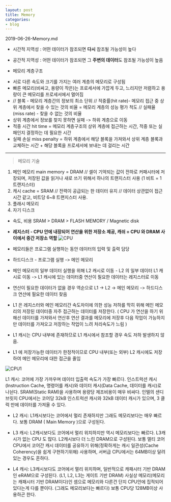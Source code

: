 ```yaml
---
layout: post
title: Memory
categories:
- blog
---
```

2019-06-26-Memory.md


* 시간적 지역성 : 어떤 데이터가 참조되면 **다시** 참조될 가능성이 높다
* 공간적 지역성 : 어떤 데이터가 참조되면 그 **주변의 데이터**도 참조될 가능성이 높음


* 메모리 계층구조
- 서로 다른 속도와 크기를 가지는 여러 계층의 메모리로 구성됨
- 빠른 메모리(비싸고, 용량이 작은)는 프로세서에 가깝게 두고, 느리지만 저렴하고 용량이 큰 메모리를 프로세서에서 멀어짐
- // 블록 - 메모리 계층간의 정보의 최소 단위 // 적중률(hit rate)- 메모리 접근 중 상위 계층에서 찾을 수 있는 것의 비율 = 메모리 계층의 성능 평가 척도 // 실패율(miss rate) - 찾을 수 없는 것의 비율
- 상위 계층에서 정보를 찾지 못하면 실패 -> 하위 계층으로 이동 
- 적중 시간 hit time = 메모리 계층구조의 상위 계층에 접근하는 시간, 적중 또는 실패인지 결정하는 데 필요한 시간
- 실패 손실 miss penalty = 하위 계층에서 해당 블록을 가져와서 상위 계층 블록과 교체하는 시간 + 해당 블록을 프로세서에 보내는 데 걸리는 시간 


- - -
> 메모리 기술
1. 메인 메모리 main memory = DRAM // 셀이 기억되는 값이 전하로 커패시터에 저장되며, 저장된 값을 읽거나 새로 쓰기 위해서 하나의 트랜지스터 사용
(1 비트 = 1 트랜지스터)
2. 캐시 cache = SRAM // 전력이 공급되는 한 데이터 유지 // 데이터 상관없이 접근 시간 같고, 비트당 6~8 트랜지스터 사용. 
3. 플래시 메모리
4. 자기 디스크 
* 속도, 비용   SRAM > DRAM > FLASH MEMORY / Magnetic disk


* **레지스터 - CPU 안에 내장되어 연산을 위한 저장소 제공, 캐쉬 = CPU 와 DRAM 사이에서 중간 저장소 역할**
![CPU](https://user-images.githubusercontent.com/47915302/60147821-ccd2b780-9809-11e9-8b3c-e0cc913a7972.jpg)

* 메모리들은 프로그램 실행하는 동안 데이터의 입력 및 출력 담당
* 하드디스크 - 프로그램 실행 -> 메인 메모리
* 메인 메모리의 일부 데이터 실행을 위해 L2 캐시로 이동 - L2 의 일부 데이터 L1 캐시로 이동 -> L1 캐시에 있는 데이터중 연산이 필요한 데이터는 레지스터로 이동 
* 연산이 필요한 데이터가 없을 경우 역순으로 L1 -> L2 -> 메인 메모리 -> 하드디스크 연산에 필요한 데이터 찾음

* L1 은 레지스터와 메인 메모리간 속도차이에 의한 성능 저하를 막히 위해 메인 메모리의 저장된 데이터중 자주 접근하는 데이터를 저장한다. ( CPU 가 연산을 하기 위해선 데이터를 가져와서 연산후 연산 결과를 메모리에 저장후 다음 작업이 가능하지만 데이터를 가져오고 저장하는 작업이 느려 처리속도가 느림 )

* L1 캐시는 CPU 내부에 존재하므로 L1 캐시에서 참조할 경우 속도 저하 발생하지 않음. 
* L1 에 저장가능한 데이터가 한정적이므로 CPU 내부(또는 외부) L2 캐시에도 저장하여 메인 메모리에 대한 접근을 줄임 

![CPU1](https://user-images.githubusercontent.com/47915302/60148249-49b26100-980b-11e9-858c-d2d5a9836bc7.jpg)




 L1 캐시: 코어에 가장 가까우며 데이터 입출력 속도가 가장 빠르다. 인스트럭션 캐시(Instruction Cache, 명령어를 캐시)와 데이터 캐시(Data Cache, 데이터를 캐시)로 나뉜다. SRAM(Static RAM)을 사용하며 용량당 제조비용이 매우 비싸다. 인텔의 샌디브릿지 CPU에서는 코어당 32kB 인스트럭션 캐시와 32kB 데이터 캐시가 있으며, 3 클럭 만에 데이터를 가져올 수 있다.

- L2 캐시: L1캐시보다는 코어에서 멀리 존재하지만 그래도 메모리보다는 매우 빠르다. 보통 DRAM ( Main Memory )으로 구성된다.

- L3 캐시: L2캐시보다도 코어에서 멀리 위치하지만 역시 메모리보다는 빠르다. L3캐시가 없는 CPU 도 많다. L2캐시보다 더 느린 DRAM으로 구성된다. 보통 멀티 코어 CPU에서 코어간 캐시 데이터를 공유하기 위해(정확하게는 캐시 일관성(Cache Coherency)을 쉽게 구현하기위해) 사용하며, 서버급 CPU에서는 64MB이상 달려있는 경우도 흔하다.

- L4 캐시: L3캐시보다도 코어에서 멀리 위치하며, 일반적으로 캐패시터 기반 DRAM인 eRAM으로 구성된다. (L1, L2, L3는 게이트 기반 DRAM) 사실상 메모리(메모리는 캐패시터 기반 DRAM이다)인 셈으로 메모리와 다른건 단지 CPU안에 집적되어있다는게 다를 뿐이다. (그래도 메모리보다는 빠르다) 보통 CPU당 128MB이상 사용하곤 한다.
